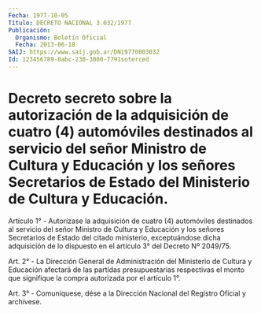 ```yaml
---
Fecha: 1977-10-05
Título: DECRETO NACIONAL 3.032/1977
Publicación:
  Organismo: Boletín Oficial
  Fecha: 2013-06-18
SAIJ: https://www.saij.gob.ar/DN19770003032
Id: 123456789-0abc-230-3000-7791soterced
---
```

# Decreto secreto sobre la autorización de la adquisición de cuatro (4) automóviles destinados al servicio del señor Ministro de Cultura y Educación y los señores Secretarios de Estado del Ministerio de Cultura y Educación.

<a id="1"></a>
Artículo 1° - Autorízase la adquisición de cuatro (4) automóviles destinados al servicio del señor Ministro de Cultura y Educación y los señores Secretarios de Estado del citado ministerio, exceptuándose dicha adquisición de lo dispuesto en el artículo 3° del Decreto Nº 2049/75.

<a id="2"></a>
Art. 2° - La Dirección General de Administración del Ministerio de Cultura y Educación afectará de las partidas presupuestarias respectivas el monto que signifique la compra autorizada por el artículo 1°.

<a id="3"></a>
Art. 3° - Comuníquese, dése a la Dirección Nacional del Registro Oficial y archívese.